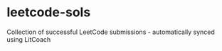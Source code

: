 # leetcode-sols
Collection of successful LeetCode submissions - automatically synced using LitCoach

